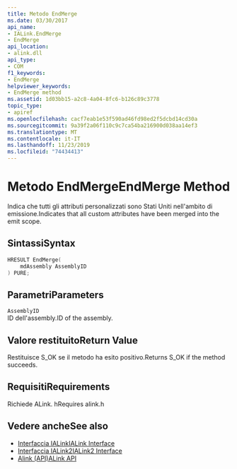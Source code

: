 ```yaml
---
title: Metodo EndMerge
ms.date: 03/30/2017
api_name:
- IALink.EndMerge
- EndMerge
api_location:
- alink.dll
api_type:
- COM
f1_keywords:
- EndMerge
helpviewer_keywords:
- EndMerge method
ms.assetid: 1d03bb15-a2c8-4a04-8fc6-b126c89c3778
topic_type:
- apiref
ms.openlocfilehash: cacf7eab1e53f590ad46fd98ed2f5dcbd14cd30a
ms.sourcegitcommit: 9a39f2a06f110c9c7ca54ba216900d038aa14ef3
ms.translationtype: MT
ms.contentlocale: it-IT
ms.lasthandoff: 11/23/2019
ms.locfileid: "74434413"
---
```

# <a name="endmerge-method"></a><span data-ttu-id="2b2a4-102">Metodo EndMerge</span><span class="sxs-lookup"><span data-stu-id="2b2a4-102">EndMerge Method</span></span>
<span data-ttu-id="2b2a4-103">Indica che tutti gli attributi personalizzati sono Stati Uniti nell'ambito di emissione.</span><span class="sxs-lookup"><span data-stu-id="2b2a4-103">Indicates that all custom attributes have been merged into the emit scope.</span></span>  
  
## <a name="syntax"></a><span data-ttu-id="2b2a4-104">Sintassi</span><span class="sxs-lookup"><span data-stu-id="2b2a4-104">Syntax</span></span>  
  
```cpp  
HRESULT EndMerge(  
    mdAssembly AssemblyID  
) PURE;  
```  
  
## <a name="parameters"></a><span data-ttu-id="2b2a4-105">Parametri</span><span class="sxs-lookup"><span data-stu-id="2b2a4-105">Parameters</span></span>  
 `AssemblyID`  
 <span data-ttu-id="2b2a4-106">ID dell'assembly.</span><span class="sxs-lookup"><span data-stu-id="2b2a4-106">ID of the assembly.</span></span>  
  
## <a name="return-value"></a><span data-ttu-id="2b2a4-107">Valore restituito</span><span class="sxs-lookup"><span data-stu-id="2b2a4-107">Return Value</span></span>  
 <span data-ttu-id="2b2a4-108">Restituisce S_OK se il metodo ha esito positivo.</span><span class="sxs-lookup"><span data-stu-id="2b2a4-108">Returns S_OK if the method succeeds.</span></span>  
  
## <a name="requirements"></a><span data-ttu-id="2b2a4-109">Requisiti</span><span class="sxs-lookup"><span data-stu-id="2b2a4-109">Requirements</span></span>  
 <span data-ttu-id="2b2a4-110">Richiede ALink. h</span><span class="sxs-lookup"><span data-stu-id="2b2a4-110">Requires alink.h</span></span>  
  
## <a name="see-also"></a><span data-ttu-id="2b2a4-111">Vedere anche</span><span class="sxs-lookup"><span data-stu-id="2b2a4-111">See also</span></span>

- [<span data-ttu-id="2b2a4-112">Interfaccia IALink</span><span class="sxs-lookup"><span data-stu-id="2b2a4-112">IALink Interface</span></span>](ialink-interface.md)
- [<span data-ttu-id="2b2a4-113">Interfaccia IALink2</span><span class="sxs-lookup"><span data-stu-id="2b2a4-113">IALink2 Interface</span></span>](ialink2-interface.md)
- [<span data-ttu-id="2b2a4-114">Alink (API)</span><span class="sxs-lookup"><span data-stu-id="2b2a4-114">ALink API</span></span>](index.md)
